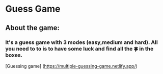# Guess Game

## About the game:

### It's a guess game with 3 modes (easy,medium and hard). All you need to to is to have some luck and find all the 🍀 in the boxes. 


[Guessing game] (https://multiple-guessing-game.netlify.app/)

